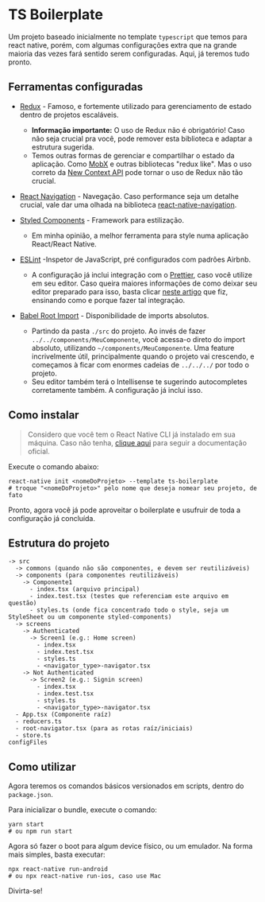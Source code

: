 # TS Boilerplate

Um projeto baseado inicialmente no template `typescript` que temos para react native, porém, com algumas configurações extra que na grande maioria das vezes fará sentido serem configuradas. Aqui, já teremos tudo pronto.

## Ferramentas configuradas

- [Redux]() - Famoso, e fortemente utilizado para gerenciamento de estado dentro de projetos escaláveis.

  - **Informação importante:** O uso de Redux não é obrigatório! Caso não seja crucial pra você, pode remover esta biblioteca e adaptar a estrutura sugerida.
  - Temos outras formas de gerenciar e compartilhar o estado da aplicação. Como [MobX](https://mobx.js.org/) e outras bibliotecas "redux like". Mas o uso correto da [New Context API](https://pt-br.reactjs.org/docs/context.html) pode tornar o uso de Redux não tão crucial.

- [React Navigation](https://reactnavigation.org/) - Navegação. Caso performance seja um detalhe crucial, vale dar uma olhada na biblioteca [react-native-navigation](https://github.com/wix/react-native-navigation).

- [Styled Components](https://www.styled-components.com/) - Framework para estilização.

  - Em minha opinião, a melhor ferramenta para style numa aplicação React/React Native.

- [ESLint](https://eslint.org/) -Inspetor de JavaScript, pré configurados com padrões Airbnb.

  - A configuração já inclui integração com o [Prettier](https://prettier.io/), caso você utilize em seu editor. Caso queira maiores informações de como deixar seu editor preparado para isso, basta clicar [neste artigo](https://medium.com/@IgorMing/configurar-typescript-eslint-e-prettier-num-projeto-react-native-7eddfb820a7b) que fiz, ensinando como e porque fazer tal integração.

- [Babel Root Import](https://www.npmjs.com/package/babel-plugin-root-import) - Disponibilidade de imports absolutos.

  - Partindo da pasta `./src` do projeto. Ao invés de fazer `../../components/MeuComponente`, você acessa-o direto do import absoluto, utilizando `~/components/MeuComponente`. Uma feature incrivelmente útil, principalmente quando o projeto vai crescendo, e começamos à ficar com enormes cadeias de `../../../` por todo o projeto.
  - Seu editor também terá o Intellisense te sugerindo autocompletes corretamente também. A configuração já inclui isso.

## Como instalar

> Considero que você tem o React Native CLI já instalado em sua máquina. Caso não tenha, [clique aqui](https://facebook.github.io/react-native/docs/getting-started.html) para seguir a documentação oficial.

Execute o comando abaixo:

```
react-native init <nomeDoProjeto> --template ts-boilerplate
# troque "<nomeDoProjeto>" pelo nome que deseja nomear seu projeto, de fato
```

Pronto, agora você já pode aproveitar o boilerplate e usufruir de toda a configuração já concluída.

## Estrutura do projeto

```
-> src
  -> commons (quando não são componentes, e devem ser reutilizáveis)
  -> components (para componentes reutilizáveis)
    -> Componente1
      - index.tsx (arquivo principal)
      - index.test.tsx (testes que referenciam este arquivo em questão)
      - styles.ts (onde fica concentrado todo o style, seja um StyleSheet ou um componente styled-components)
  -> screens
    -> Authenticated
      -> Screen1 (e.g.: Home screen)
        - index.tsx
        - index.test.tsx
        - styles.ts
        - <navigator_type>-navigator.tsx
    -> Not Authenticated
      -> Screen2 (e.g.: Signin screen)
        - index.tsx
        - index.test.tsx
        - styles.ts
        - <navigator_type>-navigator.tsx
  - App.tsx (Componente raíz)
  - reducers.ts
  - root-navigator.tsx (para as rotas raíz/iniciais)
  - store.ts
configFiles
```

## Como utilizar

Agora teremos os comandos básicos versionados em scripts, dentro do `package.json`.

Para inicializar o bundle, execute o comando:

```
yarn start
# ou npm run start
```

Agora só fazer o boot para algum device físico, ou um emulador. Na forma mais simples, basta executar:

```
npx react-native run-android
# ou npx react-native run-ios, caso use Mac
```

Divirta-se!
